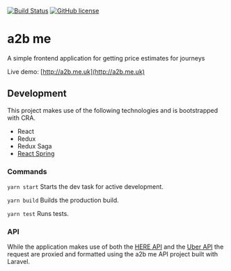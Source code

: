 [![Build Status](https://travis-ci.org/nckblu/a2b.svg?branch=master)](https://travis-ci.org/nckblu/a2b) [![GitHub license](https://img.shields.io/github/license/Naereen/StrapDown.js.svg)](https://github.com/nckblu/a2b/LICENSE)



# a2b me

A simple frontend application for getting price estimates for journeys

Live demo: [http://a2b.me.uk](http://a2b.me.uk)

## Development
This project makes use of the following technologies and is bootstrapped with CRA.

* React
* Redux
* Redux Saga
* [React Spring](https://github.com/react-spring/react-spring)

### Commands

`yarn start` Starts the dev task for active development.

`yarn build` Builds the production build.

`yarn test` Runs tests.

### API
While the application makes use of both the [HERE API](https://developer.here.com/) and the [Uber API](https://developer.uber.com/) the request are proxied and formatted using the a2b me API project built with Laravel.
